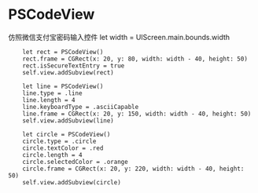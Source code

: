# PSCodeView
  仿照微信支付宝密码输入控件
 let width = UIScreen.main.bounds.width

        let rect = PSCodeView()
        rect.frame = CGRect(x: 20, y: 80, width: width - 40, height: 50)
        rect.isSecureTextEntry = true
        self.view.addSubview(rect)
        
        let line = PSCodeView()
        line.type = .line
        line.length = 4
        line.keyboardType = .asciiCapable
        line.frame = CGRect(x: 20, y: 150, width: width - 40, height: 50)
        self.view.addSubview(line)
        
        let circle = PSCodeView()
        circle.type = .circle
        circle.textColor = .red
        circle.length = 4
        circle.selectedColor = .orange
        circle.frame = CGRect(x: 20, y: 220, width: width - 40, height: 50)
        self.view.addSubview(circle)
